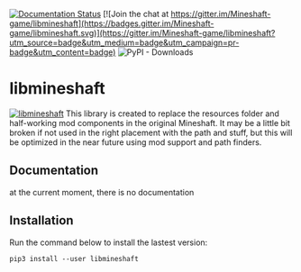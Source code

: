 [![Documentation Status](https://readthedocs.org/projects/libmineshaft/badge/?version=latest)](https://libmineshaft.readthedocs.io/en/latest/?badge=latest) [![Join the chat at https://gitter.im/Mineshaft-game/libmineshaft](https://badges.gitter.im/Mineshaft-game/libmineshaft.svg)](https://gitter.im/Mineshaft-game/libmineshaft?utm_source=badge&utm_medium=badge&utm_campaign=pr-badge&utm_content=badge)
![PyPI - Downloads](https://img.shields.io/pypi/dm/libmineshaft?color=yellow&label=PyPI%20downloads&logo=python&logoColor=white)

# libmineshaft
[![libmineshaft](raw.githubusercontent.com/Mineshaft-game/libmineshaft/main/libmineshaft.png)](#)
This library is created to replace the resources folder and half-working mod components in the original Mineshaft.
It may be a little bit broken if not used in the right placement with the path and stuff, but this will be optimized in the near future using mod support and path finders.

## Documentation
at the current moment, there is no documentation

## Installation
Run the command below to install the lastest version:


```
pip3 install --user libmineshaft
```
